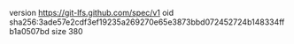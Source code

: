 version https://git-lfs.github.com/spec/v1
oid sha256:3ade57e2cdf3ef19235a269270e65e3873bbd072452724b148334ffb1a0507bd
size 380
